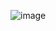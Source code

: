 ![image](https://user-images.githubusercontent.com/78616220/131593146-56ae3efe-4b54-45d3-b859-3ad3f331a306.png)
